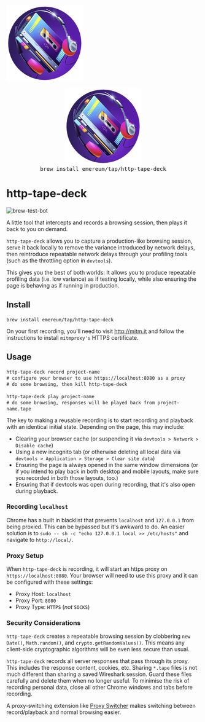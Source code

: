![http-tape-deck](tape_deck.png)

<p align="center">
    <img src="https://raw.githubusercontent.com/emereum/http-tape-deck/main/tape_deck.png"/><br />
    <kbd>brew install emereum/tap/http-tape-deck</kbd>
</p>

# http-tape-deck
![brew-test-bot](https://github.com/emereum/homebrew-tap/actions/workflows/tests.yml/badge.svg)

A little tool that intercepts and records a browsing session, then plays it back to you on demand.

`http-tape-deck` allows you to capture a production-like browsing session, serve it back locally to remove the variance introduced by network delays, then reintroduce repeatable network delays through your profiling tools (such as the throttling option in `devtools`).

This gives you the best of both worlds: It allows you to produce repeatable profiling data (i.e. low variance) as if testing locally, while also ensuring the page is behaving as if running in production.

## Install

```
brew install emereum/tap/http-tape-deck
```

On your first recording, you'll need to visit http://mitm.it and follow the instructions to install `mitmproxy's` HTTPS certificate.

## Usage

```
http-tape-deck record project-name
# configure your browser to use https://localhost:8080 as a proxy
# do some browsing, then kill http-tape-deck

http-tape-deck play project-name
# do some browsing, responses will be played back from project-name.tape
```

The key to making a reusable recording is to start recording and playback with an identical initial state. Depending on the page, this may include:

* Clearing your browser cache (or suspending it via `devtools > Network > Disable cache`)
* Using a new incognito tab (or otherwise deleting all local data via `devtools > Application > Storage > Clear site data`)
* Ensuring the page is always opened in the same window dimensions (or if you intend to play back in both desktop and mobile layouts, make sure you recorded in both those layouts, too.)
* Ensuring that if devtools was open during recording, that it's also open during playback.

### Recording `localhost`

Chrome has a built in blacklist that prevents `localhost` and `127.0.0.1` from being proxied. This can be bypassed but it's awkward to do. An easier solution is to `sudo -- sh -c "echo 127.0.0.1 local >> /etc/hosts"` and navigate to `http://local/`.

### Proxy Setup

When `http-tape-deck` is recording, it will start an https proxy on `https://localhost:8080`. Your browser will need to use this proxy and it can be configured with these settings:

* Proxy Host: `localhost`
* Proxy Port: `8080`
* Proxy Type: `HTTPS` (_not_ `SOCKS`)

### Security Considerations

`http-tape-deck` creates a repeatable browsing session by clobbering `new Date()`, `Math.random()`, and `crypto.getRandomValues()`. This means any client-side cryptographic algorithms will be even less secure than usual.

`http-tape-deck` records all server responses that pass through its proxy. This includes the response content, cookies, etc. Sharing `*.tape` files is not much different than sharing a saved Wireshark session. Guard these files carefully and delete them when no longer useful. To minimise the risk of recording personal data, close all other Chrome windows and tabs before recording.

A proxy-switching extension like [Proxy Switcher](https://chrome.google.com/webstore/detail/proxy-switcher-and-manage/onnfghpihccifgojkpnnncpagjcdbjod) makes switching between record/playback and normal browsing easier.

